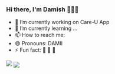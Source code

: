 ###  Hi there, I'm Damish 👋👋👋

- 🔭 I’m currently working on Care-U App
- 🌱 I’m currently learning ...
- 📫 How to reach me:
- 😄 Pronouns: DAMII
- ⚡ Fun fact: 🏏 🦇 🏒


<img src="https://github-readme-stats.vercel.app/api?username=Damish-N&&show_icons=true&title_color=ffffff&icon_color=bb2acf&text_color=daf7dc&bg_color=151515" >

<a href="https://github.com/Damish-N/Care-U-App">
  <img align="center" src="https://github-readme-stats.vercel.app/api/pin/?username=Damish-N&repo=Care-U-App" />
</a>
